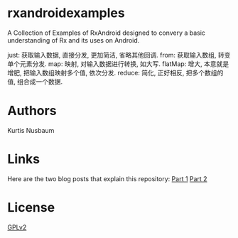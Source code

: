 # rxandroidexamples
A Collection of Examples of RxAndroid designed to convery a basic understanding of Rx and its uses on Android.

just: 获取输入数据, 直接分发, 更加简洁, 省略其他回调.
from: 获取输入数组, 转变单个元素分发.
map: 映射, 对输入数据进行转换, 如大写.
flatMap: 增大, 本意就是增肥, 把输入数组映射多个值, 依次分发.
reduce: 简化, 正好相反, 把多个数组的值, 组合成一个数据.

# Authors
Kurtis Nusbaum

# Links
Here are the two blog posts that explain this repository:
[Part 1](https://medium.com/@kurtisnusbaum/rxandroid-basics-part-1-c0d5edcf6850)
[Part 2](https://medium.com/@kurtisnusbaum/rxandroid-basics-part-2-6e877af352)

# License
[GPLv2](http://www.gnu.org/licenses/old-licenses/gpl-2.0.en.html)
